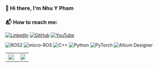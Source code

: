 ### 👋 Hi there, I'm Nhu Y Pham

### 📬 How to reach me:

[![LinkedIn](https://img.shields.io/badge/LinkedIn-blue?logo=linkedin)]([https://www.linkedin.com/in/nh%E1%BA%A5t-duy-475028131/](https://www.linkedin.com/in/pham-nhu-y-a94038317/))
[![GitHub](https://img.shields.io/badge/GitHub-000?logo=github)](https://github.com/NhatTran-97)
[![YouTube](https://img.shields.io/badge/YouTube-red?logo=youtube)](https://www.youtube.com/@NhatTran-b8g)

![ROS2](https://img.shields.io/badge/ROS-22314E?style=for-the-badge&logo=ros&logoColor=white)
![micro-ROS](https://img.shields.io/badge/micro--ROS-00BFFF?style=for-the-badge&logo=robot-framework&logoColor=white)
![C++](https://img.shields.io/badge/C++-00599C?style=for-the-badge&logo=c%2B%2B&logoColor=white)
![Python](https://img.shields.io/badge/Python-3776AB?style=for-the-badge&logo=python&logoColor=white)
![PyTorch](https://img.shields.io/badge/PyTorch-EE4C2C?style=for-the-badge&logo=pytorch&logoColor=white)
![Altium Designer](https://img.shields.io/badge/Altium%20Designer-AC7B0C?style=for-the-badge&logo=dev.to&logoColor=white)

<table>
  <tr>
    <td align="center" width="50%">
      <img src="https://github-readme-stats.vercel.app/api/top-langs/?username=pny258&layout=compact&langs_count=8&theme=default" width="100%" />
    </td>
    <td align="center" width="50%">
      <img src="https://github-readme-stats.vercel.app/api?username=pny258&show_icons=true&theme=default&count_private=true" width="90%"/>
    </td>
  </tr>
</table>
